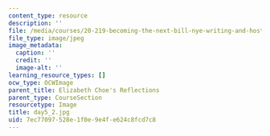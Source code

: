 ```yaml
---
content_type: resource
description: ''
file: /media/courses/20-219-becoming-the-next-bill-nye-writing-and-hosting-the-educational-show-january-iap-2015/7ec77097528e1f0e9e4fe624c8fcd7c8_day5_2.jpg
file_type: image/jpeg
image_metadata:
  caption: ''
  credit: ''
  image-alt: ''
learning_resource_types: []
ocw_type: OCWImage
parent_title: Elizabeth Choe's Reflections
parent_type: CourseSection
resourcetype: Image
title: day5_2.jpg
uid: 7ec77097-528e-1f0e-9e4f-e624c8fcd7c8
---
```

